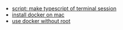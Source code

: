 * [script: make typescript of terminal session](https://linux.die.net/man/1/script)
* [install docker on mac](https://docs.docker.com/desktop/install/mac-install/)
* [use docker without root](https://docs.docker.com/engine/install/linux-postinstall/)